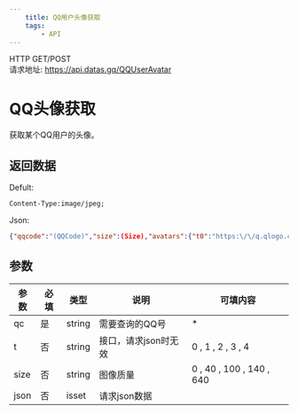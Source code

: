```yaml
---
    title: QQ用户头像获取
    tags:
        - API
---
```

<span class="http">HTTP GET/POST</span>  
请求地址: https://api.datas.gq/QQUserAvatar

# QQ头像获取
获取某个QQ用户的头像。

## 返回数据
Defult: 
```
Content-Type:image/jpeg;
```
Json: 
```json
{"qqcode":"(QQCode)","size":(Size),"avatars":{"t0":"https:\/\/q.qlogo.cn\/headimg_dl?img_type=jpg&dst_uin=(QQCode)&spec=(Size)","t1":"https:\/\/q1.qlogo.cn\/g?b=qq&nk=(QQCode)&s=(Size)","t2":"https:\/\/q2.qlogo.cn\/headimg_dl?dst_uin=(QQCode)&spec=(Size)","t3":"https:\/\/q4.qlogo.cn\/g?b=qq&nk=(QQCode)&s=(Size)"}}
```

## 参数
| 参数 | 必填 | 类型 | 说明 | 可填内容 |
| --- | --- | --- | --- | --- |
| qc | 是 | string | 需要查询的QQ号 | * |
| t | 否 | string | 接口，请求json时无效 | 0 , 1 , 2 , 3 , 4 |
| size | 否 | string | 图像质量 | 0 , 40 , 100 , 140 , 640 |
| json | 否 | isset | 请求json数据 |  |

<script async src="https://pagead2.googlesyndication.com/pagead/js/adsbygoogle.js?client=ca-pub-3270219743311431" crossorigin="anonymous"></script>